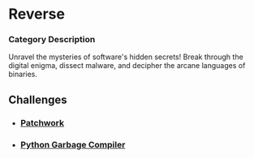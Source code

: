# Reverse

### Category Description

Unravel the mysteries of software's hidden secrets! Break through the digital enigma, dissect malware, and decipher the arcane languages of binaries.

## Challenges

- ### [Patchwork](<Patchwork>)
- ### [Python Garbage Compiler](<Python Garbage Compiler>)
